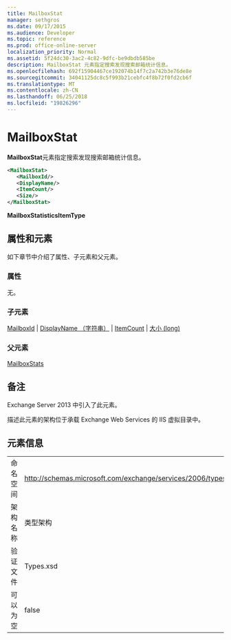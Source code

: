 ```yaml
---
title: MailboxStat
manager: sethgros
ms.date: 09/17/2015
ms.audience: Developer
ms.topic: reference
ms.prod: office-online-server
localization_priority: Normal
ms.assetid: 5f24dc30-3ac2-4c82-9dfc-be9dbdb585be
description: MailboxStat 元素指定搜索发现搜索邮箱统计信息。
ms.openlocfilehash: 692f15904467ce192074b14f7c2a742b3e76de8e
ms.sourcegitcommit: 34041125dc8c5f993b21cebfc4f8b72f0fd2cb6f
ms.translationtype: MT
ms.contentlocale: zh-CN
ms.lasthandoff: 06/25/2018
ms.locfileid: "19826296"
---
```

# <a name="mailboxstat"></a>MailboxStat

**MailboxStat**元素指定搜索发现搜索邮箱统计信息。 
  
```XML
<MailboxStat>
   <MailboxId/>
   <DisplayName/>
   <ItemCount/>
   <Size/>
</MailboxStat>
```

**MailboxStatisticsItemType**

## <a name="attributes-and-elements"></a>属性和元素

如下章节中介绍了属性、子元素和父元素。
  
### <a name="attributes"></a>属性

无。
  
### <a name="child-elements"></a>子元素

[MailboxId](mailboxid.md) | [DisplayName （字符串）](displayname-string.md) | [ItemCount](itemcount.md) | [大小 (long)](size-long.md)
  
### <a name="parent-elements"></a>父元素

[MailboxStats](mailboxstats.md)
  
## <a name="remarks"></a>备注

Exchange Server 2013 中引入了此元素。
  
描述此元素的架构位于承载 Exchange Web Services 的 IIS 虚拟目录中。
  
## <a name="element-information"></a>元素信息

|||
|:-----|:-----|
|命名空间  <br/> |http://schemas.microsoft.com/exchange/services/2006/types  <br/> |
|架构名称  <br/> |类型架构  <br/> |
|验证文件  <br/> |Types.xsd  <br/> |
|可以为空  <br/> |false  <br/> |
   

